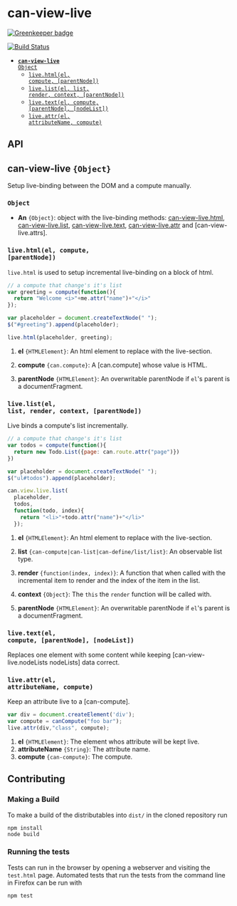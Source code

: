 # can-view-live

[![Greenkeeper badge](https://badges.greenkeeper.io/canjs/can-view-live.svg)](https://greenkeeper.io/)

[![Build Status](https://travis-ci.org/canjs/can-view-live.png?branch=master)](https://travis-ci.org/canjs/can-view-live)




- <code>[__can-view-live__ Object](#can-view-live-object)</code>
  - <code>[live.html(el, compute, [parentNode])](#livehtmlel-compute-parentnode)</code>
  - <code>[live.list(el, list, render, context, [parentNode])](#livelistel-list-render-context-parentnode)</code>
  - <code>[live.text(el, compute, [parentNode], [nodeList])](#livetextel-compute-parentnode-nodelist)</code>
  - <code>[live.attr(el, attributeName, compute)](#liveattrel-attributename-compute)</code>

## API

## can-view-live `{Object}`


Setup live-binding between the DOM and a compute manually.



### <code>Object</code>

- __An__ <code>{Object}</code>:
  object with the live-binding methods:
  [can-view-live.html](#livehtmlel-compute-parentnode), [can-view-live.list](#livelistel-list-render-context-parentnode), [can-view-live.text](#livetextel-compute-parentnode-nodelist),
  [can-view-live.attr](#liveattrel-attributename-compute) and [can-view-live.attrs].
  

### <code>live.html(el, compute, [parentNode])</code>


`live.html` is used to setup incremental live-binding on a block of html.

```js
// a compute that change's it's list
var greeting = compute(function(){
  return "Welcome <i>"+me.attr("name")+"</i>"
});

var placeholder = document.createTextNode(" ");
$("#greeting").append(placeholder);

live.html(placeholder, greeting);
```


1. __el__ <code>{HTMLElement}</code>:
  An html element to replace with the live-section.
  
1. __compute__ <code>{can.compute}</code>:
  A [can.compute] whose value is HTML.
  
1. __parentNode__ <code>{HTMLElement}</code>:
  An overwritable parentNode if `el`'s parent is
  a documentFragment.
  
  
  

### <code>live.list(el, list, render, context, [parentNode])</code>


Live binds a compute's list incrementally.

```js
// a compute that change's it's list
var todos = compute(function(){
  return new Todo.List({page: can.route.attr("page")})
})

var placeholder = document.createTextNode(" ");
$("ul#todos").append(placeholder);

can.view.live.list(
  placeholder,
  todos,
  function(todo, index){
    return "<li>"+todo.attr("name")+"</li>"
  });
```


1. __el__ <code>{HTMLElement}</code>:
  An html element to replace with the live-section.
  
1. __list__ <code>{can-compute|can-list|can-define/list/list}</code>:
  An observable list type.
  
1. __render__ <code>{function(index, index)}</code>:
  A function that when called with
  the incremental item to render and the index of the item in the list.
  
1. __context__ <code>{Object}</code>:
  The `this` the `render` function will be called with.
  
1. __parentNode__ <code>{HTMLElement}</code>:
  An overwritable parentNode if `el`'s parent is
  a documentFragment.
  
  
  

### <code>live.text(el, compute, [parentNode], [nodeList])</code>


Replaces one element with some content while keeping [can-view-live.nodeLists nodeLists] data correct.


### <code>live.attr(el, attributeName, compute)</code>


Keep an attribute live to a [can-compute].

```js
var div = document.createElement('div');
var compute = canCompute("foo bar");
live.attr(div,"class", compute);
```


1. __el__ <code>{HTMLElement}</code>:
  The element whos attribute will be kept live.
1. __attributeName__ <code>{String}</code>:
  The attribute name.
1. __compute__ <code>{can-compute}</code>:
  The compute.
  
  

## Contributing

### Making a Build

To make a build of the distributables into `dist/` in the cloned repository run

```
npm install
node build
```

### Running the tests

Tests can run in the browser by opening a webserver and visiting the `test.html` page.
Automated tests that run the tests from the command line in Firefox can be run with

```
npm test
```
